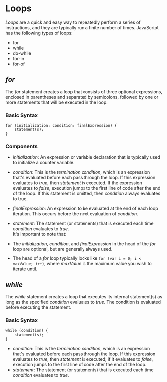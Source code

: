 # Loops
_Loops_ are a quick and easy way to repeatedly perform a series of instructions, and they are typically run a finite number of times. JavaScript has the following types of loops:

* for
* while
* do-while
* for-in
* for-of

## _for_
The _for_ statement creates a loop that consists of three optional expressions, enclosed in parentheses and separated by semicolons, followed by one or more statements that will be executed in the loop.
### Basic Syntax
```
for (initialization; condition; finalExpression) {
    statement(s);
}
```
### Components
* _initialization_: An expression or variable declaration that is typically used to initialize a counter variable.
* _condition_: This is the _termination condition_, which is an expression that's evaluated before each pass through the loop. If this expression evaluates to _true_, then _statement_ is executed. If the expression evaluates to _false_, execution jumps to the first line of code after the end of the loop. If this statement is omitted, then _condition_ always evaluates to true.
* _finalExpression_: An expression to be evaluated at the end of each loop iteration. This occurs before the next evaluation of _condition_.
* _statement_: The statement (or statements) that is executed each time _condition_ evaluates to _true_.  
It's important to note that:

* The _initialization_, _condition_, and _finalExpression_ in the head of the _for_ loop are optional, but are generally always used.
* The head of a _for_ loop typically looks like `for (var i = 0; i < maxValue; i++)`, where _maxValue_ is the maximum value you wish to iterate until.

## _while_
The _while_ statement creates a loop that executes its internal statement(s) as long as the specified _condition_ evaluates to _true_. The condition is evaluated before executing the statement.

### Basic Syntax
```
while (condition) {
    statement(s);
}
```
* _condition_: This is the _termination condition_, which is an expression that's evaluated before each pass through the loop. If this expression evaluates to _true_, then _statement_ is executed; if it evaluates to _false_, execution jumps to the first line of code after the end of the loop.
* _statement_: The statement (or statements) that is executed each time _condition_ evaluates to _true_.
